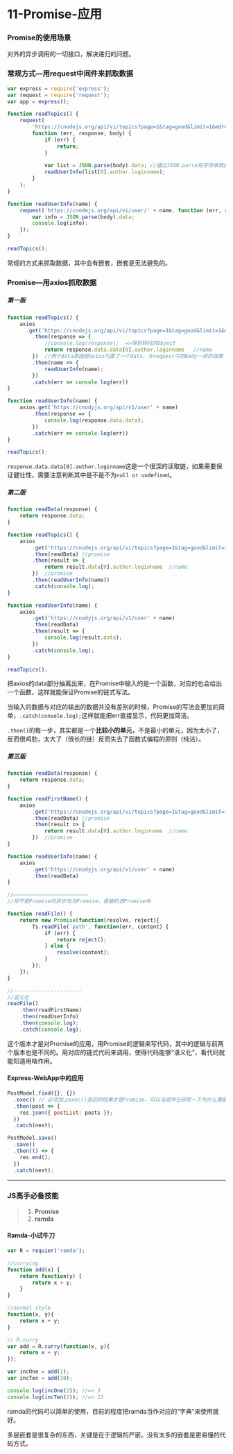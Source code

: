 # 11-Promise-应用

### Promise的使用场景

对外的异步调用的一切接口，解决递归的问题。

### 常规方式—用request中间件来抓取数据

```js
var express = require('express');
var request = require('request');
var app = express();

function readTopics() {
    request(
    	'https://cnodejs.org/api/vi/topics?page=1&tag=good&limit=1&mdrender=false',
        function (err, response, body) {
            if (err) {
                return;
            }
            
            var list = JSON.parse(body).data; //通过JSON.parse将字符串转换成对象
            readUserInfo(list[0].author.loginname);
        }
    );
}

function readUserInfo(name) {
    request('https://cnodejs.org/api/vi/user/' + name, function (err, response, body){
        var info = JSON.parse(body).data;
        console.log(info);
    });
}

readTopics();

```

常规的方式来抓取数据，其中会有嵌套，嵌套是无法避免的。

### Promise—用axios抓取数据

##### 第一版

```js
function readTopics() {
    axios
      .get('https://cnodejs.org/api/vi/topics?page=1&tag=good&limit=1&mdrender=false')
        .then(response => {
        	//console.log(response);  =>得到转码的Object
        	return response.data.data[0].author.loginname	//name
    	})	//两个data原因是axios内置了一个data，与request中的body一样的效果
        .then(name => {
        	readUserInfo(name);
 	   	})
    	.catch(err => console.log(err))
}

function readUserInfo(name) {
    axios.get('https://cnodyjs.org/api/v1/user' + name)
        .then(response => {
        	console.log(response.data.data);
   		})
    	.catch(err => console.log(err))
}

readTopics();

```

`response.data.data[0].author.loginname`这是一个很深的读取链，如果需要保证健壮性，需要注意判断其中是不是不为`null or undefined`。

##### 第二版

```js
function readData(response) {
    return response.data;
}

function readTopics() {
    axios
      	.get('https://cnodejs.org/api/vi/topics?page=1&tag=good&limit=1&mdrender=false')	//promise
    	.then(readData)	//promise
        .then(result => {
        	return result.data[0].author.loginname	//name
    	})	//promise
        .then(readUserInfo(name))
    	.catch(console.log);
}

function readUserInfo(name) {
    axios
        .get('https://cnodyjs.org/api/v1/user' + name)
    	.then(readData)
        .then(result => {
        	console.log(result.data);
   		})
    	.catch(console.log);
}

readTopics();

```

把axios的data部分抽离出来，在Promise中输入的是一个函数，对应的也会给出一个函数，这样就能保证Promise的链式写法。

当输入的数据与对应的输出的数据并没有差别的时候，Promise的写法会更加的简单，`.catch(console.log);`这样就能把err直接显示，代码更加简洁。

`.then()`的每一步，其实都是一个**比较小的单元**，不是最小的单元，因为太小了，反而很鸡肋，太大了（很长的链）反而失去了函数式编程的原则（纯洁）。

##### 第三版

```js
function readData(response) {
    return response.data;
}

function readFirstName() {
    axios
      	.get('https://cnodejs.org/api/vi/topics?page=1&tag=good&limit=1&mdrender=false')	//promise
    	.then(readData)	//promise
        .then(result => {
        	return result.data[0].author.loginname	//name
    	})	//promise
}

function readUserInfo(name) {
    axios
        .get('https://cnodyjs.org/api/v1/user' + name)
    	.then(readData)
}

//————————————————————————
//将不是Promise的异步改为Promise，直接扔进Promise中

function readFile() {
    return new Promise(function(resolve, reject){
        fs.readFile('path', function(err, content) {
            if (err) {
                return reject();
            } else {
                resolve(content);
            }
        });
    });
}

//----------------------
//语义化
readFile()
    .then(readFirstName)
    .then(readUserInfo)
    .then(console.log);
	.catch(console.log);

```

这个版本才是对Promise的应用，用Promise的逻辑来写代码，其中的逻辑与前两个版本也是不同的。用对应的链式代码来调用，使得代码能够“语义化”，看代码就能知道用啥作用。

#### Express-WebApp中的应用

```js
PostModel.find({}, {})
  .exec() // 必须加上exec()返回的结果才是Promise，可以当成作业研究一下为什么需要它
  .then(post => {
    res.json({ postList: posts });
  })
  .catch(next);

PostModel.save()
  .save()
  .then(() => {
    res.end();
  })
  .catch(next);

```

------

### JS高手必备技能

> 1. **Promise**
> 2. **ramda**

#### Ramda-小试牛刀

```js
var R = requier('ramda');

//currying
function add(x) {
    return function(y) {
        return x + y;
    }
}

//normal style
function(x, y){
    return x + y;
}

// R.curry
var add = R.curry(function(x, y){
    return x + y;
});

var incOne = add(1);
var incTen = add(10);

console.log(incOne(2)); //=> 3
console.log(incTen(2)); //=> 12
```

ramda的代码可以简单的使用，目前的程度把ramda当作对应的“字典”来使用就好。

多层嵌套是很复杂的东西，关键是在于逻辑的严密。没有太多的嵌套是更易懂的代码方式。